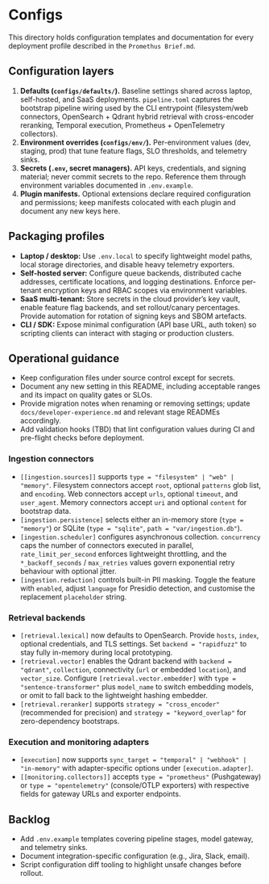 # Configs

This directory holds configuration templates and documentation for every
deployment profile described in the `Promethus Brief.md`.

## Configuration layers

1. **Defaults (`configs/defaults/`).** Baseline settings shared across laptop,
   self-hosted, and SaaS deployments. `pipeline.toml` captures the bootstrap
   pipeline wiring used by the CLI entrypoint (filesystem/web connectors,
   OpenSearch + Qdrant hybrid retrieval with cross-encoder reranking, Temporal
   execution, Prometheus + OpenTelemetry collectors).
2. **Environment overrides (`configs/env/`).** Per-environment values (dev,
   staging, prod) that tune feature flags, SLO thresholds, and telemetry sinks.
3. **Secrets (`.env`, secret managers).** API keys, credentials, and signing
   material; never commit secrets to the repo. Reference them through
   environment variables documented in `.env.example`.
4. **Plugin manifests.** Optional extensions declare required configuration and
   permissions; keep manifests colocated with each plugin and document any new
   keys here.

## Packaging profiles

- **Laptop / desktop:** Use `.env.local` to specify lightweight model paths,
  local storage directories, and disable heavy telemetry exporters.
- **Self-hosted server:** Configure queue backends, distributed cache
  addresses, certificate locations, and logging destinations. Enforce
  per-tenant encryption keys and RBAC scopes via environment variables.
- **SaaS multi-tenant:** Store secrets in the cloud provider’s key vault,
  enable feature flag backends, and set rollout/canary percentages.
  Provide automation for rotation of signing keys and SBOM artefacts.
- **CLI / SDK:** Expose minimal configuration (API base URL, auth token)
  so scripting clients can interact with staging or production clusters.

## Operational guidance

- Keep configuration files under source control except for secrets.
- Document any new setting in this README, including acceptable ranges and
  its impact on quality gates or SLOs.
- Provide migration notes when renaming or removing settings; update
  `docs/developer-experience.md` and relevant stage READMEs accordingly.
- Add validation hooks (TBD) that lint configuration values during CI and
  pre-flight checks before deployment.

### Ingestion connectors

- `[[ingestion.sources]]` supports `type = "filesystem" | "web" | "memory"`.
  Filesystem connectors accept `root`, optional `patterns` glob list, and
  `encoding`. Web connectors accept `urls`, optional `timeout`, and `user_agent`.
  Memory connectors accept `uri` and optional `content` for bootstrap data.
- `[ingestion.persistence]` selects either an in-memory store (`type = "memory"`)
  or SQLite (`type = "sqlite"`, `path = "var/ingestion.db"`).
- `[ingestion.scheduler]` configures asynchronous collection. `concurrency`
  caps the number of connectors executed in parallel, `rate_limit_per_second`
  enforces lightweight throttling, and the `*_backoff_seconds` / `max_retries`
  values govern exponential retry behaviour with optional jitter.
- `[ingestion.redaction]` controls built-in PII masking. Toggle the feature with
  `enabled`, adjust `language` for Presidio detection, and customise the
  replacement `placeholder` string.

### Retrieval backends

- `[retrieval.lexical]` now defaults to OpenSearch. Provide `hosts`, `index`,
  optional credentials, and TLS settings. Set `backend = "rapidfuzz"` to stay
  fully in-memory during local prototyping.
- `[retrieval.vector]` enables the Qdrant backend with `backend = "qdrant"`,
  `collection`, connectivity (`url` or embedded `location`), and
  `vector_size`. Configure `[retrieval.vector.embedder]` with
  `type = "sentence-transformer"` plus `model_name` to switch embedding models,
  or omit to fall back to the lightweight hashing embedder.
- `[retrieval.reranker]` supports `strategy = "cross_encoder"` (recommended for
  precision) and `strategy = "keyword_overlap"` for zero-dependency bootstraps.

### Execution and monitoring adapters

- `[execution]` now supports `sync_target = "temporal" | "webhook" | "in-memory"`
  with adapter-specific options under `[execution.adapter]`.
- `[[monitoring.collectors]]` accepts `type = "prometheus"` (Pushgateway) or
  `type = "opentelemetry"` (console/OTLP exporters) with respective fields for
  gateway URLs and exporter endpoints.

## Backlog

- Add `.env.example` templates covering pipeline stages, model gateway, and
  telemetry sinks.
- Document integration-specific configuration (e.g., Jira, Slack, email).
- Script configuration diff tooling to highlight unsafe changes before rollout.
